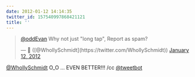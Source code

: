 ```yaml
---
date: 2012-01-12 14:14:35
twitter_id: 157540997868421121
title: ''
---
```


<blockquote class="twitter-tweet"><p lang="en" dir="ltr"><a href="https://twitter.com/oddEvan?ref_src=twsrc%5Etfw">@oddEvan</a> Why not just &quot;long tap&quot;, Report as spam?</p>&mdash; 🤧 ([@WhollySchmidt](https://twitter.com/WhollySchmidt)) <a href="https://twitter.com/WhollySchmidt/status/157540749699850240?ref_src=twsrc%5Etfw">January 12, 2012</a></blockquote>
<script async src="https://platform.twitter.com/widgets.js" charset="utf-8"></script>

[@WhollySchmidt](https://twitter.com/WhollySchmidt) O_O ... EVEN BETTER!!! /cc [@tweetbot](https://twitter.com/tweetbot)
